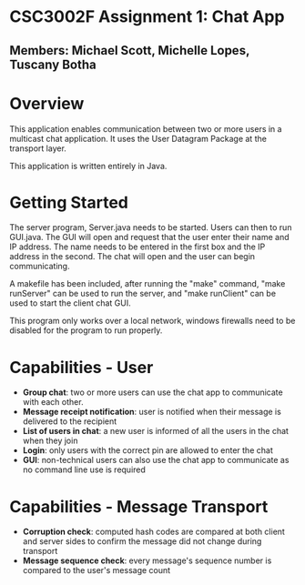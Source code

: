 # CSC3002F Assignment 1: Chat App

## Members: Michael Scott, Michelle Lopes, Tuscany Botha

# Overview 

This application enables communication between two or more users in a multicast chat application. It uses the User Datagram Package at the transport layer.

This application is written entirely in Java.

# Getting Started

The server program, Server.java needs to be started. Users can then to run GUI.java. The GUI will open and request that the user enter their name and IP address. The name needs to be entered in the first box and the IP address in the second. The chat will open and the user can begin communicating. 

A makefile has been included, after running the "make" command, "make runServer" can be used to run the server, and "make runClient" can be used to start the client chat GUI.

This program only works over a local network, windows firewalls need to be disabled for the program to run properly.

# Capabilities - User

* **Group chat**: two or more users can use the chat app to communicate with each other.
* **Message receipt notification**: user is notified when their message is delivered to the recipient
* **List of users in chat**: a new user is informed of all the users in the chat when they join
* **Login**: only users with the correct pin are allowed to enter the chat
* **GUI**: non-technical users can also use the chat app to communicate as no command line use is required

# Capabilities - Message Transport

* **Corruption check**: computed hash codes are compared at both client and server sides to confirm the message did not change during transport
* **Message sequence check**: every message's sequence number is compared to the user's message count
